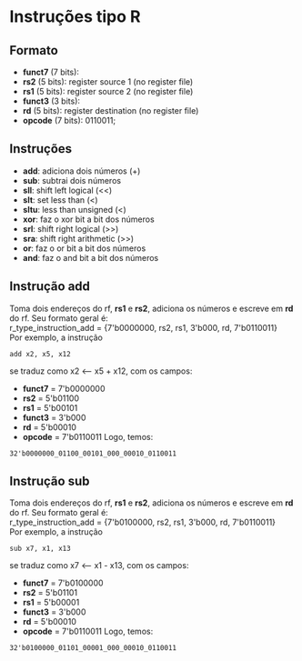 # Instruções tipo R

## Formato
- **funct7** (7 bits): 
- **rs2** (5 bits): register source 1 (no register file)
- **rs1** (5 bits): register source 2 (no register file)
- **funct3** (3 bits): 
- **rd** (5 bits): register destination (no register file)
- **opcode** (7 bits): 0110011;

## Instruções
- **add**: adiciona dois números (+)
- **sub**: subtrai dois números
- **sll**: shift left logical (<<)
- **slt**: set less than (<)
- **sltu**: less than unsigned (<)
- **xor**: faz o xor bit a bit dos números
- **srl**: shift right logical (>>)
- **sra**: shift right arithmetic (>>)
- **or**: faz o or bit a bit dos números
- **and**: faz o and bit a bit dos números

## Instrução add
Toma dois endereços do rf, **rs1** e **rs2**, adiciona os números e escreve em **rd** do rf. Seu formato geral é:<br>
r_type_instruction_add = {7'b0000000, rs2, rs1, 3'b000, rd, 7'b0110011}
<br>
Por exemplo, a instrução
```
add x2, x5, x12
```

se traduz como x2 <-- x5 + x12, com os campos:
- **funct7** = 7'b0000000
- **rs2** = 5'b01100
- **rs1** = 5'b00101
- **funct3** = 3'b000
- **rd** = 5'b00010
- **opcode** = 7'b0110011
Logo, temos:
```
32'b0000000_01100_00101_000_00010_0110011
```

## Instrução sub
Toma dois endereços do rf, **rs1** e **rs2**, adiciona os números e escreve em **rd** do rf. Seu formato geral é:<br>
r_type_instruction_add = {7'b0100000, rs2, rs1, 3'b000, rd, 7'b0110011}
<br>
Por exemplo, a instrução
```
sub x7, x1, x13
```

se traduz como x7 <-- x1 - x13, com os campos:
- **funct7** = 7'b0100000
- **rs2** = 5'b01101
- **rs1** = 5'b00001
- **funct3** = 3'b000
- **rd** = 5'b00010
- **opcode** = 7'b0110011
Logo, temos:
```
32'b0100000_01101_00001_000_00010_0110011
```